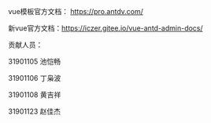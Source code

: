 vue模板官方文档： https://pro.antdv.com/

新vue官方文档：https://iczer.gitee.io/vue-antd-admin-docs/

贡献人员：

31901105 池恺畅

31901106 丁枭波

31901108 黄吉祥

31901123 赵佳杰
